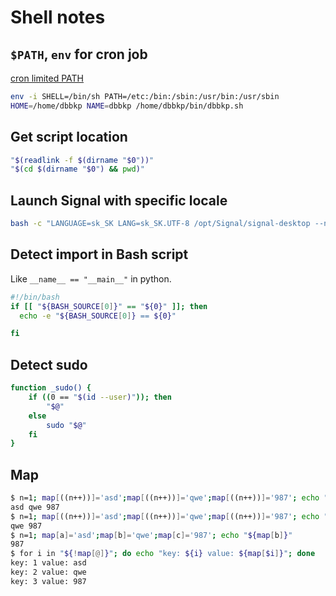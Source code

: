 # Shell notes

## `$PATH`, `env` for cron job

[cron limited PATH](https://klarasystems.com/articles/rc8-freebsd-services-and-automation/)

```sh
env -i SHELL=/bin/sh PATH=/etc:/bin:/sbin:/usr/bin:/usr/sbin
HOME=/home/dbbkp NAME=dbbkp /home/dbbkp/bin/dbbkp.sh
```

## Get script location

```sh
"$(readlink -f $(dirname "$0"))"
"$(cd $(dirname "$0") && pwd)"
```

## Launch Signal with specific locale

```bash
bash -c "LANGUAGE=sk_SK LANG=sk_SK.UTF-8 /opt/Signal/signal-desktop --no-sandbox %U"
```

## Detect import in Bash script

Like `__name__ == "__main__"` in python.

```bash
#!/bin/bash
if [[ "${BASH_SOURCE[0]}" == "${0}" ]]; then
  echo -e "${BASH_SOURCE[0]} == ${0}"

fi
```

## Detect sudo

```bash
function _sudo() {
    if ((0 == "$(id --user)")); then
        "$@"
    else
        sudo "$@"
    fi
}
```

## Map

```bash
$ n=1; map[((n++))]='asd';map[((n++))]='qwe';map[((n++))]='987'; echo "${map[@]}"
asd qwe 987
$ n=1; map[((n++))]='asd';map[((n++))]='qwe';map[((n++))]='987'; echo "${map[@]:2:3}"
qwe 987
$ n=1; map[a]='asd';map[b]='qwe';map[c]='987'; echo "${map[b]}"
987
$ for i in "${!map[@]}"; do echo "key: ${i} value: ${map[$i]}"; done
key: 1 value: asd
key: 2 value: qwe
key: 3 value: 987
```
